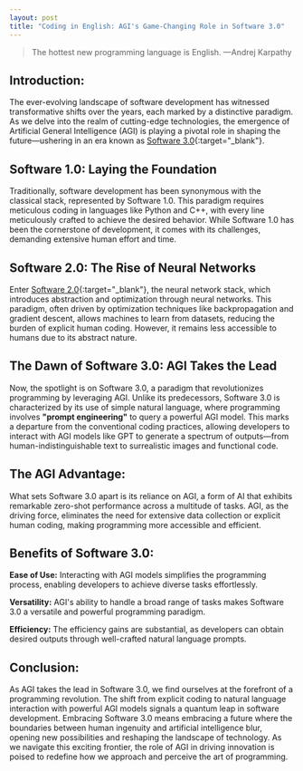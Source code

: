 ```yaml
---
layout: post
title: "Coding in English: AGI's Game-Changing Role in Software 3.0"
---
```


> The hottest new programming language is English. —Andrej Karpathy

## Introduction:

The ever-evolving landscape of software development has witnessed transformative shifts over the years, each marked by a distinctive paradigm. As we delve into the realm of cutting-edge technologies, the emergence of Artificial General Intelligence (AGI) is playing a pivotal role in shaping the future—ushering in an era known as [Software 3.0](https://divgarg.substack.com/p/software-3){:target="\_blank"}.

## Software 1.0: Laying the Foundation

Traditionally, software development has been synonymous with the classical stack, represented by Software 1.0. This paradigm requires meticulous coding in languages like Python and C++, with every line meticulously crafted to achieve the desired behavior. While Software 1.0 has been the cornerstone of development, it comes with its challenges, demanding extensive human effort and time.

## Software 2.0: The Rise of Neural Networks

Enter [Software 2.0](https://karpathy.medium.com/software-2-0-a64152b37c35){:target="\_blank"}, the neural network stack, which introduces abstraction and optimization through neural networks. This paradigm, often driven by optimization techniques like backpropagation and gradient descent, allows machines to learn from datasets, reducing the burden of explicit human coding. However, it remains less accessible to humans due to its abstract nature.

## The Dawn of Software 3.0: AGI Takes the Lead

Now, the spotlight is on Software 3.0, a paradigm that revolutionizes programming by leveraging AGI. Unlike its predecessors, Software 3.0 is characterized by its use of simple natural language, where programming involves **"prompt engineering"** to query a powerful AGI model. This marks a departure from the conventional coding practices, allowing developers to interact with AGI models like GPT to generate a spectrum of outputs—from human-indistinguishable text to surrealistic images and functional code.

## The AGI Advantage:

What sets Software 3.0 apart is its reliance on AGI, a form of AI that exhibits remarkable zero-shot performance across a multitude of tasks. AGI, as the driving force, eliminates the need for extensive data collection or explicit human coding, making programming more accessible and efficient.

## Benefits of Software 3.0:

**Ease of Use:** Interacting with AGI models simplifies the programming process, enabling developers to achieve diverse tasks effortlessly.

**Versatility:** AGI's ability to handle a broad range of tasks makes Software 3.0 a versatile and powerful programming paradigm.

**Efficiency:** The efficiency gains are substantial, as developers can obtain desired outputs through well-crafted natural language prompts.

## Conclusion:

As AGI takes the lead in Software 3.0, we find ourselves at the forefront of a programming revolution. The shift from explicit coding to natural language interaction with powerful AGI models signals a quantum leap in software development. Embracing Software 3.0 means embracing a future where the boundaries between human ingenuity and artificial intelligence blur, opening new possibilities and reshaping the landscape of technology. As we navigate this exciting frontier, the role of AGI in driving innovation is poised to redefine how we approach and perceive the art of programming.
